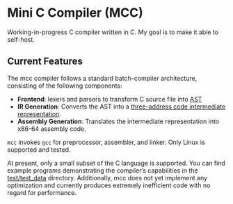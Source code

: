# Mini C Compiler (MCC)

Working-in-progress C compiler written in C. My goal is to make it able to self-host.

## Current Features

The mcc compiler follows a standard batch-compiler architecture, consisting of the following components:

- **Frontend**: lexers and parsers to transform C source file
  into [AST](https://en.wikipedia.org/wiki/Abstract_syntax_tree)
- **IR Generation**: Converts the AST into
  a [three-address code intermediate representation](https://en.wikipedia.org/wiki/Three-address_code).
- **Assembly Generation**: Translates the intermediate representation into x86-64 assembly code.

`mcc` invokes `gcc` for preprocessor, assembler, and linker. Only Linux is supported and tested.

At present, only a small subset of the C language is supported. You can find example programs demonstrating the
compiler’s capabilities in the [test/test_data](./test/test_data) directory. Additionally, mcc does not yet implement
any optimization and currently produces extremely inefficient code with no regard for performance.
